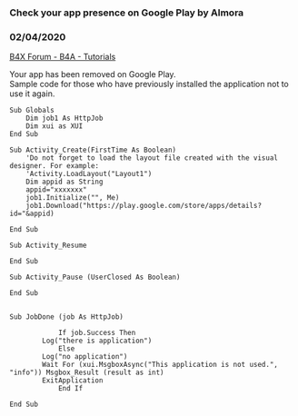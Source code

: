 ### Check your app presence on Google Play by Almora
### 02/04/2020
[B4X Forum - B4A - Tutorials](https://www.b4x.com/android/forum/threads/113622/)

Your app has been removed on Google Play.  
Sample code for those who have previously installed the application not to use it again.  
  

```B4X
Sub Globals  
    Dim job1 As HttpJob  
    Dim xui as XUI  
End Sub  
  
Sub Activity_Create(FirstTime As Boolean)  
    'Do not forget to load the layout file created with the visual designer. For example:  
    'Activity.LoadLayout("Layout1")  
    Dim appid as String  
    appid="xxxxxxx"  
    job1.Initialize("", Me)  
    job1.Download("https://play.google.com/store/apps/details?id="&appid)  
  
End Sub  
  
Sub Activity_Resume  
  
End Sub  
  
Sub Activity_Pause (UserClosed As Boolean)  
  
End Sub  
  
  
Sub JobDone (job As HttpJob)  
             
            If job.Success Then  
        Log("there is application")  
            Else  
        Log("no application")  
        Wait For (xui.MsgboxAsync("This application is not used.", "info")) Msgbox_Result (result as int)  
        ExitApplication  
            End If  
  
End Sub
```